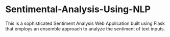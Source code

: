 # Sentimental-Analysis-Using-NLP
This is a sophisticated Sentiment Analysis Web Application built using Flask that employs an ensemble approach to analyze the sentiment of text inputs.
